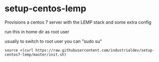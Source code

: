 # setup-centos-lemp
Provisions a centos 7 server with the LEMP stack and some extra config

run this in home dir as root user

usually to switch to root user you can "sudo su"

`source <(curl https://raw.githubusercontent.com/industrialdev/setup-centos7-lemp/master/init.sh)`
